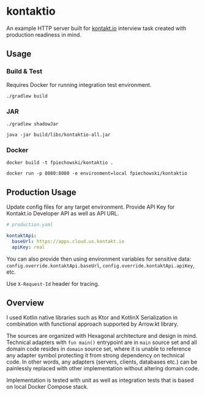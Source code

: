 ﻿# kontaktio

An example HTTP server built for [kontakt.io](https://kontakt.io) interview task created with production readiness in
mind.

## Usage

### Build & Test

Requires Docker for running integration test environment.

```shell
./gradlew build
```

### JAR

```shell
./gradlew shadowJar
```

```shell
java -jar build/libs/kontaktio-all.jar
```

### Docker

```shell
docker build -t fpiechowski/kontaktio .
```

```shell
docker run -p 8080:8080 -e environment=local fpiechowski/kontaktio
```

## Production Usage
Update config files for any target environment. Provide API Key for Kontakt.io Developer API as well as API URL. 

```yaml
# production.yaml

kontaktApi:
  baseUrl: https://apps.cloud.us.kontakt.io
  apiKey: real
```

You can also provide then using environment variables for sensitive data:
`config.override.kontaktApi.baseUrl`,
`config.override.kontaktApi.apiKey`, etc.

Use `X-Request-Id` header for tracing.

## Overview

I used Kotlin native libraries such as Ktor and KotlinX Serialization in combination with functional approach supported
by Arrow.kt library.

The sources are organized with Hexagonal architecture and design in mind.
Technical adapters with `fun main()` entrypoint are in `main` source set and all domain code resides in `domain` source
set, where it is unable to reference any adapter symbol protecting it from strong dependency on technical code. In other
words, any adapters (servers, clients, databases etc.) can be painlessly replaced with other implementation without
altering domain code.

Implementation is tested with unit as well as integration tests that is based on local Docker Compose stack.
